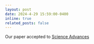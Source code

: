 ```yaml
---
layout: post
date: 2024-4-29 15:59:00-0400
inline: true
related_posts: false
---
```


Our paper accepted to <a href="https://www.science.org/doi/10.1126/sciadv.adn9000">Science Advances</a>
